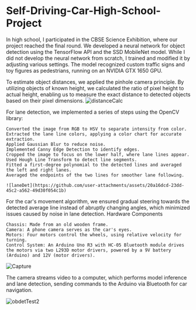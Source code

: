 # Self-Driving-Car-High-School-Project
In high school, I participated in the CBSE Science Exhibition, where our project reached the final round. We developed a neural network for object detection using the TensorFlow API and the SSD MobileNet model. While I did not develop the neural network from scratch, I trained and modified it by adjusting various settings. The model recognized custom traffic signs and toy figures as pedestrians, running on an NVIDIA GTX 1650 GPU.

To estimate object distances, we applied the pinhole camera principle. By utilizing objects of known height, we calculated the ratio of pixel height to actual height, enabling us to measure the exact distance to detected objects based on their pixel dimensions.
![distanceCalc](https://github.com/user-attachments/assets/896a9a2a-dc50-4eb0-9f5e-629469f224b5)


For lane detection, we implemented a series of steps using the OpenCV library:

    Converted the image from RGB to HSV to separate intensity from color.
    Extracted the lane line colors, applying a color chart for accurate extraction.
    Applied Gaussian Blur to reduce noise.
    Implemented Canny Edge Detection to identify edges.
    Cropped the image to focus on the lower half, where lane lines appear.
    Used Hough Line Transform to detect line segments.
    Fitted a first-degree polynomial to the detected lines and averaged the left and right lanes.
    Averaged the endpoints of the two lines for smoother lane following.

    ![laneDet](https://github.com/user-attachments/assets/20a16dcd-23dd-45c2-a562-49d30f054c1b)


For the car's movement algorithm, we ensured gradual steering towards the detected average line instead of abruptly changing angles, which minimized issues caused by noise in lane detection.
Hardware Components

    Chassis: Made from an old wooden frame.
    Camera: A phone camera serves as the car's eyes.
    Motors: Four motors control the wheels, using relative velocity for turning.
    Control System: An Arduino Uno R3 with HC-05 Bluetooth module drives the motors via two L293D motor drivers, powered by a 9V battery (Arduino) and 12V (motor drivers).


![Capture](https://github.com/user-attachments/assets/6617c4e8-a56f-4abc-8b57-1e4c03db0141)

The camera streams video to a computer, which performs model inference and lane detection, sending commands to the Arduino via Bluetooth for car navigation.

![obdetTest2](https://github.com/user-attachments/assets/88571b6b-3b15-4168-b904-ea2a5c253ed6)
